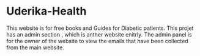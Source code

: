 # Uderika-Health
This website is for free books and Guides for Diabetic patients.
This projet has an admin section , which is anther website enitrly.
The admin panel is for the owner of the website to view the emails that have been collected from the main website.
